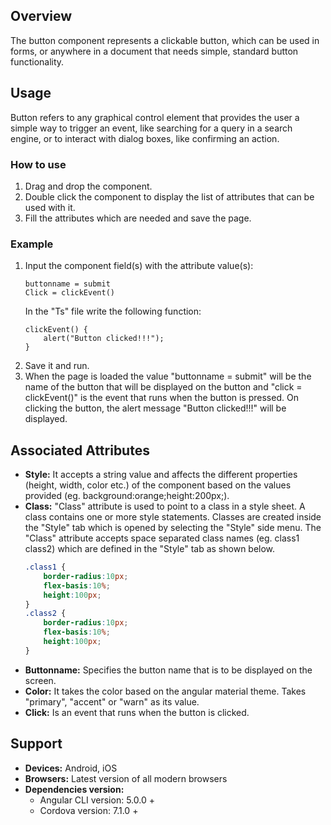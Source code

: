## Overview 
The button component represents a clickable button, which can be used in forms, or anywhere in a document that needs simple, standard button functionality.

## Usage
Button refers to any graphical control element that provides the user a simple way to trigger an event, like searching for a query in a search engine, or to interact with dialog boxes, like confirming an action.

### How to use   
1. Drag and drop the component. 
2. Double click the component to display the list of attributes that can be used with it.
3. Fill the attributes which are needed and save the page.

### Example 
1. Input the component field(s) with the attribute value(s):
    ``` 
    buttonname = submit
    Click = clickEvent()
    ```
    In the "Ts" file write the following function:
    ```
    clickEvent() { 
        alert("Button clicked!!!");
    }
    ```
2. Save it and run.
3. When the page is loaded the value "buttonname = submit" will be the name of the button that will be displayed on the button and "click = clickEvent()" is the event that runs when the button is pressed. On clicking the button, the alert message "Button clicked!!!" will be displayed.

## Associated Attributes
- **Style:** It accepts a string value and affects the different properties (height, width, color etc.) of the component based on the values provided (eg. background:orange;height:200px;).
- **Class:** "Class" attribute is used to point to a class in a style sheet. A class contains one or more style statements. Classes are created inside the "Style" tab which is opened by selecting the "Style" side menu. The "Class" attribute accepts space separated class names (eg. class1 class2) which are defined in the "Style" tab as shown below.
    ```css
    .class1 {
        border-radius:10px;
        flex-basis:10%;
        height:100px;
    }
    .class2 {
        border-radius:10px;
        flex-basis:10%;
        height:100px;
    }
    
    ```
- **Buttonname:** Specifies the button name that is to be displayed on the screen.
- **Color:** It takes the color based on the angular material theme. Takes "primary", "accent" or "warn" as its value.
- **Click:** Is an event that runs when the button is clicked.

## Support
- **Devices:** Android, iOS
- **Browsers:**  Latest version of all modern browsers
- **Dependencies version:** 
    - Angular CLI version: 5.0.0 + 
    - Cordova version: 7.1.0 +

